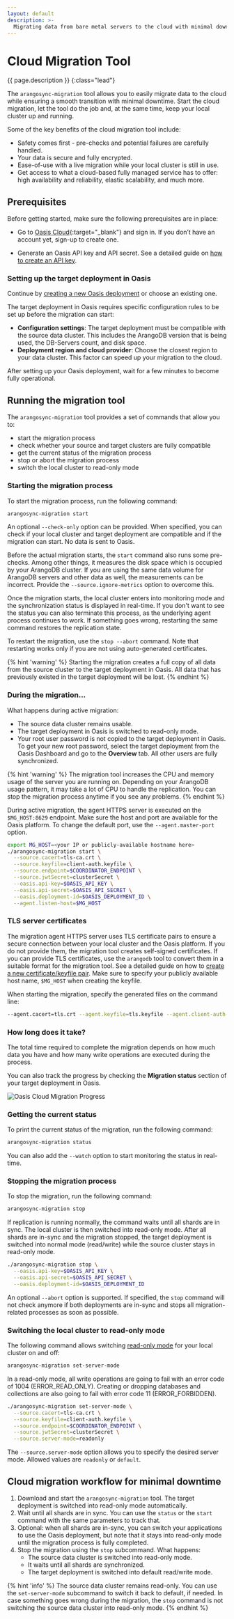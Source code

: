 ```yaml
---
layout: default
description: >-
  Migrating data from bare metal servers to the cloud with minimal downtime
---
```

# Cloud Migration Tool

{{ page.description }}
{:class="lead"}

The `arangosync-migration` tool allows you to easily migrate data to the
cloud while ensuring a smooth transition with minimal downtime.
Start the cloud migration, let the tool do the job and, at the same time,
keep your local cluster up and running. 

Some of the key benefits of the cloud migration tool include:
- Safety comes first - pre-checks and potential failures are carefully handled.
- Your data is secure and fully encrypted.
- Ease-of-use with a live migration while your local cluster is still in use.
- Get access to what a cloud-based fully managed service has to offer: 
high availability and reliability, elastic scalability, and much more.

## Prerequisites 

Before getting started, make sure the following prerequisites are in place:

- Go to [Oasis Cloud](https://cloud.arangodb.com/home){:target="_blank"}
and sign in. If you don’t have an account yet, sign-up to create one.

- Generate an Oasis API key and API secret. See a detailed guide on 
[how to create an API key](oasis/api-getting-started.html#creating-an-api-key).

### Setting up the target deployment in Oasis

Continue by [creating a new Oasis deployment](oasis/deployments.html#how-to-create-a-new-deployment)
or choose an existing one.

The target deployment in Oasis requires specific configuration rules to be
set up before the migration can start:

- **Configuration settings**: The target deployment must be compatible with the
source data cluster. This includes the ArangoDB version that is being used,
the DB-Servers count, and disk space.
- **Deployment region and cloud provider**: Choose the closest region to your
data cluster. This factor can speed up your migration to the cloud.

After setting up your Oasis deployment, wait for a few minutes to become 
fully operational.

## Running the migration tool

The `arangosync-migration` tool provides a set of commands that allow you to:
-  start the migration process
-  check whether your source and target clusters are fully compatible
-  get the current status of the migration process
-  stop or abort the migration process
-  switch the local cluster to read-only mode

### Starting the migration process

To start the migration process, run the following command:

```bash
arangosync-migration start
```

An optional `--check-only` option can be provided. When specified, you can check
if your local cluster and target deployment are compatible and if the migration 
can start. No data is sent to Oasis.

Before the actual migration starts, the `start` command also runs some
pre-checks. Among other things, it measures the disk space which is occupied
by your ArangoDB cluster. If you are using the same data volume for ArangoDB
servers and other data as well, the measurements can be incorrect.
Provide the `--source.ignore-metrics` option to overcome this.

Once the migration starts, the local cluster enters into monitoring mode and the
synchronization status is displayed in real-time. If you don't want to see the
status you can also terminate this process, as the underlying agent process
continues to work. If something goes wrong, restarting the same command restores
the replication state.

To restart the migration, use the `stop --abort` command.
Note that restarting works only if you are not using
auto-generated certificates.

{% hint 'warning' %}
Starting the migration creates a full copy of all data from the source cluster
to the target deployment in Oasis. All data that has previously existed in the
target deployment will be lost.
{% endhint %}

### During the migration...

What happens during active migration:
- The source data cluster remains usable. 
- The target deployment in Oasis is switched to read-only mode.
- Your root user password is not copied to the target deployment in Oasis.
To get your new root password, select the target deployment from the Oasis
Dashboard and go to the **Overview** tab. All other users are fully synchronized.

{% hint 'warning' %}
The migration tool increases the CPU and memory usage of the server you are
running on. Depending on your ArangoDB usage pattern, it may take a lot of CPU
to handle the replication. You can stop the migration process anytime
if you see any problems.
{% endhint %}

During active migration, the agent HTTPS server is executed on the `$MG_HOST:8629` 
endpoint. Make sure the host and port are available for the Oasis platform.
To change the default port, use the `--agent.master-port` option.

```bash
export MG_HOST=<your IP or publicly-available hostname here>
./arangosync-migration start \
  --source.cacert=tls-ca.crt \
  --source.keyfile=client-auth.keyfile \
  --source.endpoint=$COORDINATOR_ENDPOINT \
  --source.jwtSecret=clusterSecret \
  --oasis.api-key=$OASIS_API_KEY \
  --oasis.api-secret=$OASIS_API_SECRET \
  --oasis.deployment-id=$OASIS_DEPLOYMENT_ID \
  --agent.listen-host=$MG_HOST
```

### TLS server certificates

The migration agent HTTPS server uses TLS certificate pairs to ensure a secure
connection between your local cluster and the Oasis platform.
If you do not provide them, the migration tool creates self-signed certificates.
If you can provide TLS certificates, use the `arangodb` tool to convert them in
a suitable format for the migration tool.
See a detailed guide on how to [create a new certificate/keyfile pair](programs-starter-security.html).
Make sure to specify your publicly available host name, `$MG_HOST` when creating
the keyfile. 

When starting the migration, specify the generated files on the command line:

```bash
--agent.cacert=tls.crt --agent.keyfile=tls.keyfile --agent.client-auth-cacert=client-auth-ca.crt --agent.client-auth-keyfile=client-auth.keyfile
```

### How long does it take?

The total time required to complete the migration depends on how much data you
have and how many write operations are executed during the process.

You can also track the progress by checking the **Migration status** section of
your target deployment in Oasis.

![Oasis Cloud Migration Progress](images/oasis-migration-agent.png)

### Getting the current status

To print the current status of the migration, run the following command:

```bash
arangosync-migration status
```

You can also add the `--watch` option to start monitoring the status in real-time.

### Stopping the migration process

To stop the migration, run the following command:

```bash
arangosync-migration stop
```

If replication is running normally, the command waits until all shards are
in sync. The local cluster is then switched into read-only mode.
After all shards are in-sync and the migration stopped, the target deployment
is switched into normal mode (read/write) while the source cluster stays in
read-only mode. 

```bash
./arangosync-migration stop \
  --oasis.api-key=$OASIS_API_KEY \
  --oasis.api-secret=$OASIS_API_SECRET \
  --oasis.deployment-id=$OASIS_DEPLOYMENT_ID
```

An optional `--abort` option is supported. If specified, the `stop` command 
will not check anymore if both deployments are in-sync and stops all
migration-related processes as soon as possible.

### Switching the local cluster to read-only mode

The following command allows switching [read-only mode](http/administration-and-monitoring.html#update-whether-or-not-a-server-is-in-read-only-mode)
for your local cluster on and off:

```bash
arangosync-migration set-server-mode
```

In a read-only mode, all write operations are going to fail with an error code
of 1004 (ERROR_READ_ONLY).
Creating or dropping databases and collections are also going to fail with 
error code 11 (ERROR_FORBIDDEN).

```bash
./arangosync-migration set-server-mode \
  --source.cacert=tls-ca.crt \
  --source.keyfile=client-auth.keyfile \
  --source.endpoint=$COORDINATOR_ENDPOINT \
  --source.jwtSecret=clusterSecret \
  --source.server-mode=readonly
```  
The `--source.server-mode` option allows you to specify the desired server mode.
Allowed values are `readonly` or `default`.

## Cloud migration workflow for minimal downtime

1. Download and start the `arangosync-migration` tool. The target deployment
is switched into read-only mode automatically.
2. Wait until all shards are in sync. You can use the `status` or the `start`
command with the same parameters to track that.
3. Optional: when all shards are in-sync, you can switch your applications
to use the Oasis deployment, but note that it stays into read-only mode
until the migration process is fully completed.
4. Stop the migration using the `stop` subcommand. What happens:
   - The source data cluster is switched into read-only mode.
   - It waits until all shards are synchronized.
   - The target deployment is switched into default read/write mode.

{% hint 'info' %}
    The source data cluster remains read-only. You can use the `set-server-mode` 
    subcommand to switch it back to default, if needed.
    In case something goes wrong during the migration, the `stop` command is not
    switching the source data cluster into read-only mode. 
{% endhint %}
